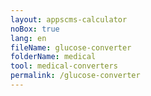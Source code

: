 ```yaml
---
layout: appscms-calculator
noBox: true
lang: en
fileName: glucose-converter
folderName: medical
tool: medical-converters
permalink: /glucose-converter
---
```


